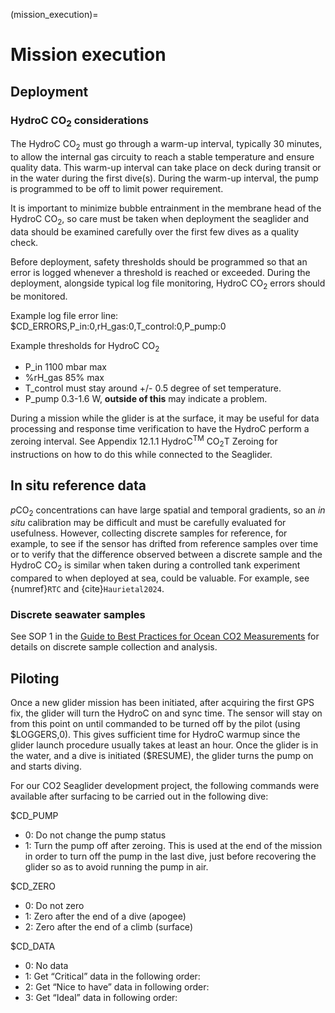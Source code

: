 (mission_execution)=
# Mission execution

## Deployment

### HydroC CO<sub>2</sub> considerations

The HydroC CO<sub>2</sub> must go through a warm-up interval, typically 30 minutes, to allow the internal gas circuity to reach a stable temperature and ensure quality data. This warm-up interval can take place on deck during transit or in the water during the first dive(s). During the warm-up interval, the pump is programmed to be off to limit power requirement.

It is important to minimize bubble entrainment in the membrane head of the HydroC CO<sub>2</sub>, so care must be taken when deployment the seaglider and data should be examined carefully over the first few dives as a quality check.

Before deployment, safety thresholds should be programmed so that an error is logged whenever a threshold is reached or exceeded. During the deployment, alongside typical log file monitoring, HydroC CO<sub>2</sub> errors should be monitored.

Example log file error line: $CD_ERRORS,P_in:0,rH_gas:0,T_control:0,P_pump:0

Example thresholds for HydroC CO<sub>2</sub>

- P_in 1100 mbar max
- \%rH_gas 85% max
- T_control must stay around +/- 0.5 degree of set temperature.
- P_pump 0.3-1.6 W, **outside of this** may indicate a problem.

During a mission while the glider is at the surface, it may be useful for data processing and response time verification to have the HydroC perform a zeroing interval. See Appendix 12.1.1 HydroC<sup>TM</sup> CO<sub>2</sub>T Zeroing for instructions on how to do this while connected to the Seaglider.

## In situ reference data

*p*CO<sub>2</sub> concentrations can have large spatial and temporal gradients, so an _in situ_ calibration may be difficult and must be carefully evaluated for usefulness. However, collecting discrete samples for reference, for example, to see if the sensor has drifted from reference samples over time or to verify that the difference observed between a discrete sample and the HydroC CO<sub>2</sub> is similar when taken during a controlled tank experiment compared to when deployed at sea, could be valuable. For example, see {numref}`RTC` and {cite}`Haurietal2024`.

### Discrete seawater samples

See SOP 1 in the [Guide to Best Practices for Ocean CO2 Measurements](https://www.ncei.noaa.gov/access/ocean-carbon-acidification-data-system/oceans/Handbook_2007.html) for details on discrete sample collection and analysis.

## Piloting

Once a new glider mission has been initiated, after acquiring the first GPS fix, the glider will turn the HydroC on and sync time. The sensor will stay on from this point on until commanded to be turned off by the pilot (using \$LOGGERS,0). This gives sufficient time for HydroC warmup since the glider launch procedure usually takes at least an hour. Once the glider is in the water, and a dive is initiated ($RESUME), the glider turns the pump on and starts diving.

For our CO2 Seaglider development project, the following commands were available after surfacing to be carried out in the following dive:

$CD_PUMP

- 0: Do not change the pump status
- 1: Turn the pump off after zeroing. This is used at the end of the mission in order to turn off the pump in the last dive, just before recovering the glider so as to avoid running the pump in air.

$CD_ZERO

- 0: Do not zero
- 1: Zero after the end of a dive (apogee)
- 2: Zero after the end of a climb (surface)

$CD_DATA

- 0: No data
- 1: Get “Critical” data in the following order:
- 2: Get “Nice to have” data in following order:
- 3: Get “Ideal” data in following order:
